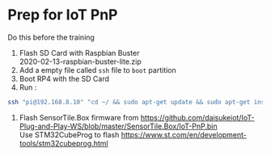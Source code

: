 # Prep for IoT PnP

Do this before the training

1. Flash SD Card with Raspbian Buster  
  2020-02-13-raspbian-buster-lite.zip
1. Add a empty file called `ssh` file to `boot` partition
1. Boot RP4 with the SD Card
1. Run :

```bash
ssh "pi@192.168.8.10" "cd ~/ && sudo apt-get update && sudo apt-get install -y git && git clone https://github.com/daisukeiot/IoT-Plug-and-Play-WS.git && cd IoT-Plug-and-Play-WS && /bin/bash ./prep-rp4.sh"
```

1. Flash SensorTile.Box firmware from <https://github.com/daisukeiot/IoT-Plug-and-Play-WS/blob/master/SensorTile.Box/IoT-PnP.bin>  
    Use STM32CubeProg to flash <https://www.st.com/en/development-tools/stm32cubeprog.html>
